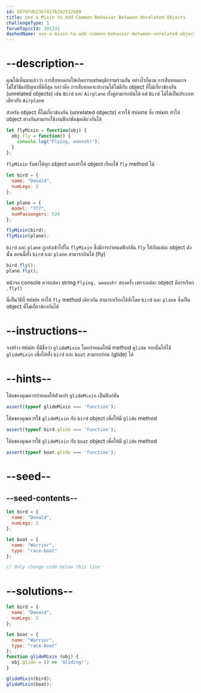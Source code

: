 ```yaml
---
id: 587d7db2367417b2b2512b89
title: Use a Mixin to Add Common Behavior Between Unrelated Objects
challengeType: 1
forumTopicId: 301331
dashedName: use-a-mixin-to-add-common-behavior-between-unrelated-objects
---
```


# --description--

คุณได้เห็นมาแล้วว่า การสืบทอดก่อให้เกิดการแชร์พฤติกรรมร่วมกัน อย่างไรก็ตาม การสืบทอดอาจไม่ใช่วิธีแก้ปัญหาที่ดีที่สุด กล่าวคือ การสืบทอดจะทำงานได้ไม่ดีกับ object ที่ไม่เกี่ยวข้องกัน (unrelated objects) เช่น `Bird` และ `Airplane` ทั้งคู่สามารถบินได้ แต่ `Bird` ไม่ได้เป็นประเภทเดียวกับ `Airplane`

สำหรับ object ที่ไม่เกี่ยวข้องกัน (unrelated objects) ควรใช้ <dfn>mixins</dfn> ซึ่ง mixin ทำให้ object ต่างกันสามารถใช้งานฟังก์ชันชุดเดียวกันได้

```js
let flyMixin = function(obj) {
  obj.fly = function() {
    console.log("Flying, wooosh!");
  }
};
```

`flyMixin` รับค่าได้ทุก object และทำให้ object เรียกใช้ `fly` method ได้

```js
let bird = {
  name: "Donald",
  numLegs: 2
};

let plane = {
  model: "777",
  numPassengers: 524
};

flyMixin(bird);
flyMixin(plane);
```

`bird` และ `plane` ถูกส่งเข้าไปใน `flyMixin` ซึ่งมีการกำหนดฟังก์ชัน `fly` ให้กับแต่ละ object ดังนั้น ตอนนี้ทั้ง `bird` และ `plane` สามารถบินได้ (fly)

```js
bird.fly();
plane.fly();
```

หน้าจอ console ควรแสดง string `Flying, wooosh!` สองครั้ง เพราะแต่ละ object มีการเรียก `.fly()`

นี่เป็นวิธีที่ mixin ทำให้ `fly` method เดียวกัน สามารถเรียกใช้ซ้ำโดย `bird` และ `plane` ซึ่งเป็น object ที่ไม่เกี่ยวข้องกันได้ 

# --instructions--

จงสร้าง mixin ที่มีชื่อว่า `glideMixin` โดยกำหนดให้มี method `glide` จากนั้นให้ใช้ `glideMixin` เพื่อให้ทั้ง `bird` และ `boat` สามารถร่อน (glide) ได้

# --hints--

โค้ดของคุณควรกำหนดให้ตัวแปร `glideMixin` เป็นฟังก์ชัน

```js
assert(typeof glideMixin === 'function');
```

โค้ดของคุณควรใช้ `glideMixin` กับ `bird` object เพื่อให้มี `glide` method

```js
assert(typeof bird.glide === 'function');
```

โค้ดของคุณควรใช้ `glideMixin` กับ `boat` object เพื่อให้มี `glide` method

```js
assert(typeof boat.glide === 'function');
```

# --seed--

## --seed-contents--

```js
let bird = {
  name: "Donald",
  numLegs: 2
};

let boat = {
  name: "Warrior",
  type: "race-boat"
};

// Only change code below this line
```

# --solutions--

```js
let bird = {
  name: "Donald",
  numLegs: 2
};

let boat = {
  name: "Warrior",
  type: "race-boat"
};
function glideMixin (obj) {
  obj.glide = () => 'Gliding!';
}

glideMixin(bird);
glideMixin(boat);
```
